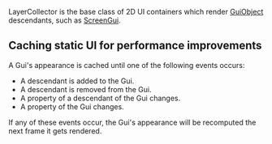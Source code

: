 LayerCollector is the base class of 2D UI containers which render [GuiObject](https://create.roblox.com/docs/reference/engine/classes/GuiObject)
descendants, such as [ScreenGui](https://create.roblox.com/docs/reference/engine/classes/ScreenGui).

## Caching static UI for performance improvements

A Gui's appearance is cached until one of the following events occurs:

- A descendant is added to the Gui.
- A descendant is removed from the Gui.
- A property of a descendant of the Gui changes.
- A property of the Gui changes.

If any of these events occur, the Gui's appearance will be recomputed the next
frame it gets rendered.
